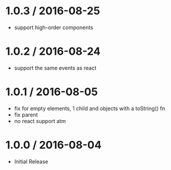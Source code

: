 
1.0.3 / 2016-08-25
==================

  * support high-order components

1.0.2 / 2016-08-24
==================

  * support the same events as react

1.0.1 / 2016-08-05
==================

  * fix for empty elements, 1 child and objects with a toString() fn
  * fix parent
  * no react support atm

1.0.0 / 2016-08-04
==================

* Initial Release
